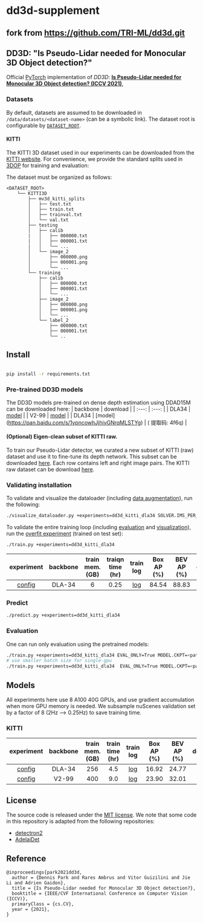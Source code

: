 # dd3d-supplement

## fork from https://github.com/TRI-ML/dd3d.git

## DD3D: "Is Pseudo-Lidar needed for Monocular 3D Object detection?"

Official [PyTorch](https://pytorch.org/) implementation of _DD3D_: [**Is Pseudo-Lidar needed for Monocular 3D Object detection? (ICCV 2021)**](https://arxiv.org/abs/2108.06417),

### Datasets

By default, datasets are assumed to be downloaded in `/data/datasets/<dataset-name>` (can be a symbolic link). The dataset root is configurable by [`DATASET_ROOT`](https://github.com/TRI-ML/dd3d/blob/main/configs/defaults.yaml#L35).

#### KITTI

The KITTI 3D dataset used in our experiments can be downloaded from the [KITTI website](http://www.cvlibs.net/datasets/kitti/eval_object.php?obj_benchmark=3d).
For convenience, we provide the standard splits used in [3DOP](https://xiaozhichen.github.io/papers/nips15chen.pdf) for training and evaluation:

The dataset must be organized as follows:

```
<DATASET_ROOT>
    └── KITTI3D
        ├── mv3d_kitti_splits
        │   ├── test.txt
        │   ├── train.txt
        │   ├── trainval.txt
        │   └── val.txt
        ├── testing
        │   ├── calib
        |   │   ├── 000000.txt
        |   │   ├── 000001.txt
        |   │   └── ...
        │   └── image_2
        │       ├── 000000.png
        │       ├── 000001.png
        │       └── ...
        └── training
            ├── calib
            │   ├── 000000.txt
            │   ├── 000001.txt
            │   └── ...
            ├── image_2
            │   ├── 000000.png
            │   ├── 000001.png
            │   └── ...
            └── label_2
                ├── 000000.txt
                ├── 000001.txt
                └── ..
```

## Install

```bash

pip install -r requirements.txt

```

### Pre-trained DD3D models

The DD3D models pre-trained on dense depth estimation using DDAD15M can be downloaded here:
| backbone | download |
| :---: | :---: |
| DLA34 | [model](https://tri-ml-public.s3.amazonaws.com/github/dd3d/pretrained/depth_pretrained_dla34-y1urdmir-20210422_165446-model_final-remapped.pth) |
| V2-99 | [model](https://tri-ml-public.s3.amazonaws.com/github/dd3d/pretrained/depth_pretrained_v99-3jlw0p36-20210423_010520-model_final-remapped.pth) |
| DLA34 | [model] (https://pan.baidu.com/s/1vpncowhJjhivGNrqMLSTYg) | ( 提取码: 4f6q) |

#### (Optional) Eigen-clean subset of KITTI raw.

To train our Pseudo-Lidar detector, we curated a new subset of KITTI (raw) dataset and use it to fine-tune its depth network. This subset can be downloaded [here](https://tri-ml-public.s3.amazonaws.com/github/dd3d/eigen_clean.txt). Each row contains left and right image pairs. The KITTI raw dataset can be download [here](http://www.cvlibs.net/datasets/kitti/raw_data.php).

### Validating installation

To validate and visualize the dataloader (including [data augmentation](./configs/defaults/augmentation.yaml)), run the following:

```bash
./visualize_dataloader.py +experiments=dd3d_kitti_dla34 SOLVER.IMS_PER_BATCH=4
```

To validate the entire training loop (including [evaluation](./configs/evaluators) and [visualization](./configs/visualizers)), run the [overfit experiment](configs/experiments/dd3d_kitti_dla34_overfit.yaml) (trained on test set):

```bash
./train.py +experiments=dd3d_kitti_dla34
```

|                         experiment                          | backbone | train mem. (GB) | traiqn time (hr) |                                               train log                                                | Box AP (%) | BEV AP (%) |                                                  download                                                   |
| :---------------------------------------------------------: | :------: | :-------------: | :--------------: | :----------------------------------------------------------------------------------------------------: | :--------: | :--------: | :---------------------------------------------------------------------------------------------------------: |
| [config](configs/experiments/dd3d_kitti_dla34_overfit.yaml) |  DLA-34  |        6        |       0.25       | [log](https://tri-ml-public.s3.amazonaws.com/github/dd3d/experiments/dla34-kitti-overfit/logs/log.txt) |   84.54    |   88.83    | [model](https://tri-ml-public.s3.amazonaws.com/github/dd3d/experiments/dla34-kitti-overfit/model_final.pth) |

### Predict

```bash
./predict.py +experiments=dd3d_kitti_dla34
```

### Evaluation

One can run only evaluation using the pretrained models:

```bash
./train.py +experiments=dd3d_kitti_dla34 EVAL_ONLY=True MODEL.CKPT=<path-to-pretrained-model>
# use smaller batch size for single-gpu
./train.py +experiments=dd3d_kitti_dla34  EVAL_ONLY=True MODEL.CKPT=<path-to-pretrained-model> TEST.IMS_PER_BATCH=4
```

## Models

All experiments here use 8 A100 40G GPUs, and use gradient accumulation when more GPU memory is needed. We subsample nuScenes validation set by a factor of 8 (2Hz ⟶ 0.25Hz) to save training time.

### KITTI

|                     experiment                      | backbone | train mem. (GB) | train time (hr) |                                                  train log                                                  | Box AP (%) | BEV AP (%) |                                                     download                                                     |
| :-------------------------------------------------: | :------: | :-------------: | :-------------: | :---------------------------------------------------------------------------------------------------------: | :--------: | :--------: | :--------------------------------------------------------------------------------------------------------------: |
| [config](configs/experiments/dd3d_kitti_dla34.yaml) |  DLA-34  |       256       |       4.5       | [log](https://tri-ml-public.s3.amazonaws.com/github/dd3d/experiments/26675chm-20210826_083148/logs/log.txt) |   16.92    |   24.77    | [model](https://tri-ml-public.s3.amazonaws.com/github/dd3d/experiments/26675chm-20210826_083148/model_final.pth) |
|  [config](configs/experiments/dd3d_kitti_v99.yaml)  |  V2-99   |       400       |       9.0       | [log](https://tri-ml-public.s3.amazonaws.com/github/dd3d/experiments/4elbgev2-20210825_201852/logs/log.txt) |   23.90    |   32.01    | [model](https://tri-ml-public.s3.amazonaws.com/github/dd3d/experiments/4elbgev2-20210825_201852/model_final.pth) |

## License

The source code is released under the [MIT license](LICENSE.md). We note that some code in this repository is adapted from the following repositories:

- [detectron2](https://github.com/facebookresearch/detectron2)
- [AdelaiDet](https://github.com/aim-uofa/AdelaiDet)

## Reference

```
@inproceedings{park2021dd3d,
  author = {Dennis Park and Rares Ambrus and Vitor Guizilini and Jie Li and Adrien Gaidon},
  title = {Is Pseudo-Lidar needed for Monocular 3D Object detection?},
  booktitle = {IEEE/CVF International Conference on Computer Vision (ICCV)},
  primaryClass = {cs.CV},
  year = {2021},
}
```
